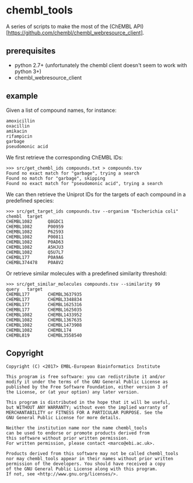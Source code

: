 chembl_tools
============

A series of scripts to make the most of the (ChEMBL API)[https://github.com/chembl/chembl_webresource_client].

prerequisites
-------------

* python 2.7+ (unfortunately the chembl client doesn't seem to work with python 3+)
* chembl_webresource_client

example
-------

Given a list of compound names, for instance:

    amoxicillin
    oxacillin
    amikacin
    rifampicin
    garbage
    pseudomonic acid

We first retrieve the corresponding ChEMBL IDs:

    >>> src/get_chembl_ids compounds.txt > compounds.tsv
    Found no exact match for "garbage", trying a search
    Found no match for "garbage", skipping
    Found no exact match for "pseudomonic acid", trying a search

We can then retrieve the Uniprot IDs for the targets of each compound in a predefined species:

    >>> src/get_target_ids compounds.tsv --organism "Escherichia coli"
    chembl  target
    CHEMBL1082      Q8GDC1
    CHEMBL1082      P00959
    CHEMBL1082      P62593
    CHEMBL1082      P00811
    CHEMBL1082      P0AD63
    CHEMBL1082      A5HJU3
    CHEMBL1082      Q5U7L7
    CHEMBL177       P0A9A6
    CHEMBL374478    P0A8V2 

Or retrieve similar molecules with a predefined similarity threshold:

    >>> src/get_similar_molecules compounds.tsv --similarity 99
    query   target
    CHEMBL177       CHEMBL3637935
    CHEMBL177       CHEMBL3348834
    CHEMBL177       CHEMBL1625316
    CHEMBL177       CHEMBL1625035
    CHEMBL1082      CHEMBL1433952
    CHEMBL1082      CHEMBL1367635
    CHEMBL1082      CHEMBL1473908
    CHEMBL1082      CHEMBL174
    CHEMBL819       CHEMBL3558540
    
Copyright
---------

    Copyright (C) <2017> EMBL-European Bioinformatics Institute

    This program is free software: you can redistribute it and/or
    modify it under the terms of the GNU General Public License as
    published by the Free Software Foundation, either version 3 of
    the License, or (at your option) any later version.

    This program is distributed in the hope that it will be useful,
    but WITHOUT ANY WARRANTY; without even the implied warranty of
    MERCHANTABILITY or FITNESS FOR A PARTICULAR PURPOSE. See the
    GNU General Public License for more details.

    Neither the institution name nor the name chembl_tools
    can be used to endorse or promote products derived from
    this software without prior written permission.
    For written permission, please contact <marco@ebi.ac.uk>.

    Products derived from this software may not be called chembl_tools
    nor may chembl_tools appear in their names without prior written
    permission of the developers. You should have received a copy
    of the GNU General Public License along with this program.
    If not, see <http://www.gnu.org/licenses/>.
